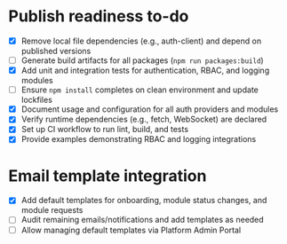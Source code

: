 # Publish readiness to-do

- [x] Remove local file dependencies (e.g., auth-client) and depend on published versions
- [ ] Generate build artifacts for all packages (`npm run packages:build`)
- [x] Add unit and integration tests for authentication, RBAC, and logging modules
- [ ] Ensure `npm install` completes on clean environment and update lockfiles
- [x] Document usage and configuration for all auth providers and modules
- [x] Verify runtime dependencies (e.g., fetch, WebSocket) are declared
- [x] Set up CI workflow to run lint, build, and tests
- [x] Provide examples demonstrating RBAC and logging integrations

# Email template integration
- [x] Add default templates for onboarding, module status changes, and module requests
- [ ] Audit remaining emails/notifications and add templates as needed
- [ ] Allow managing default templates via Platform Admin Portal
